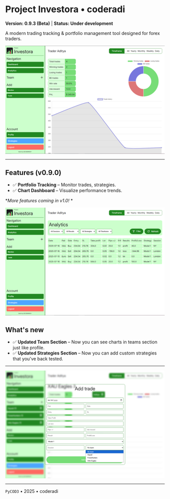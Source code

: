 # Project Investora &bull; coderadi
**Version: 0.9.3 (Beta)** | **Status: Under development**

A modern trading tracking & portfolio management tool designed for forex traders.

![Dashboard Screenshot](../docs/dash.png)

---

## Features (v0.9.0)
- ✅ **Portfolio Tracking** – Monitor trades, strategies.
- ✅ **Chart Dashboard** – Visualize performance trends.

**More features coming in v1.0!* *

![Analytics Page](../docs/analytics.png)

## What's new
- ✅ **Updated Team Section** – Now you can see charts in teams section just like profile.
- ✅ **Updated Strategies Section** – Now you can add custom strategies that you've back tested.

--- 

![Add Trade page](../docs/updated-team.png)

---

`PyCOD3` &bull; 2025 &bull; coderadi